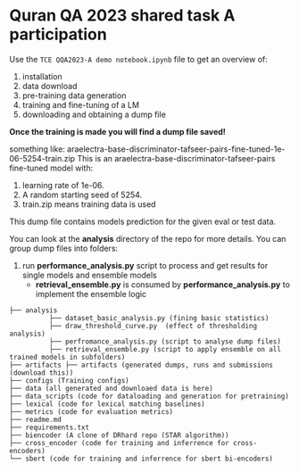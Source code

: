 # Quran QA 2023 shared task A participation
Use the `TCE QQA2023-A demo notebook.ipynb` file to get an overview of:
1. installation
2. data download
3. pre-training data generation
4. training and fine-tuning of a LM
5. downloading and obtaining a dump file

**Once the training is made you will find a dump file saved!**

something like: araelectra-base-discriminator-tafseer-pairs-fine-tuned-1e-06-5254-train.zip
This is an araelectra-base-discriminator-tafseer-pairs fine-tuned model with:
1. learning rate of 1e-06.
2. A random starting seed of 5254.
4. train.zip means training data is used

This dump file contains models prediction for the given eval or test data.

You can look at the **analysis** directory of the repo for more details.
You can group dump files into folders:
1. run **performance_analysis.py** script to process and get results for single models and ensemble models
   - **retrieval_ensemble.py** is consumed by **performance_analysis.py** to implement the ensemble logic

```
├── analysis
          ├── dataset_basic_analysis.py (fining basic statistics)
          ├── draw_threshold_curve.py  (effect of thresholding analysis)
          ├── perfromance_analysis.py (script to analyse dump files)
          ├── retrieval_ensemble.py (script to apply ensemble on all trained models in subfolders)
├── artifacts ├── artifacts (generated dumps, runs and submissions (download this))
├── configs (Training configs)
├── data (all generated and downloaed data is here)
├── data_scripts (code for dataloading and generation for pretraining)
├── lexical (code for lexical matching baselines)
├── metrics (code for evaluation metrics)
├── readme.md
├── requirements.txt
├── biencoder (A clone of DRhard repo (STAR algorithm))
├── cross_encoder (code for training and inferrence for cross-encoders)
└── sbert (code for training and inferrence for sbert bi-encoders)
```
